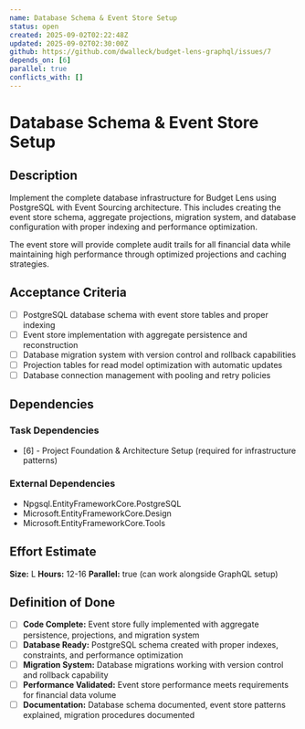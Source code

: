 ```yaml
---
name: Database Schema & Event Store Setup
status: open
created: 2025-09-02T02:22:48Z
updated: 2025-09-02T02:30:00Z
github: https://github.com/dwalleck/budget-lens-graphql/issues/7
depends_on: [6]
parallel: true
conflicts_with: []
---
```


# Database Schema & Event Store Setup

## Description

Implement the complete database infrastructure for Budget Lens using PostgreSQL with Event Sourcing architecture. This includes creating the event store schema, aggregate projections, migration system, and database configuration with proper indexing and performance optimization.

The event store will provide complete audit trails for all financial data while maintaining high performance through optimized projections and caching strategies.

## Acceptance Criteria

- [ ] PostgreSQL database schema with event store tables and proper indexing
- [ ] Event store implementation with aggregate persistence and reconstruction
- [ ] Database migration system with version control and rollback capabilities  
- [ ] Projection tables for read model optimization with automatic updates
- [ ] Database connection management with pooling and retry policies

## Dependencies

### Task Dependencies
- [6] - Project Foundation & Architecture Setup (required for infrastructure patterns)

### External Dependencies
- Npgsql.EntityFrameworkCore.PostgreSQL
- Microsoft.EntityFrameworkCore.Design
- Microsoft.EntityFrameworkCore.Tools

## Effort Estimate

**Size:** L
**Hours:** 12-16
**Parallel:** true (can work alongside GraphQL setup)

## Definition of Done

- [ ] **Code Complete:** Event store fully implemented with aggregate persistence, projections, and migration system
- [ ] **Database Ready:** PostgreSQL schema created with proper indexes, constraints, and performance optimization
- [ ] **Migration System:** Database migrations working with version control and rollback capability
- [ ] **Performance Validated:** Event store performance meets requirements for financial data volume
- [ ] **Documentation:** Database schema documented, event store patterns explained, migration procedures documented